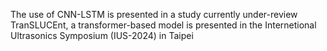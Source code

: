 The use of CNN-LSTM is presented in a study currently under-review 
TranSLUCEnt, a transformer-based model is presented in the Internetional Ultrasonics Symposium (IUS-2024) in Taipei
